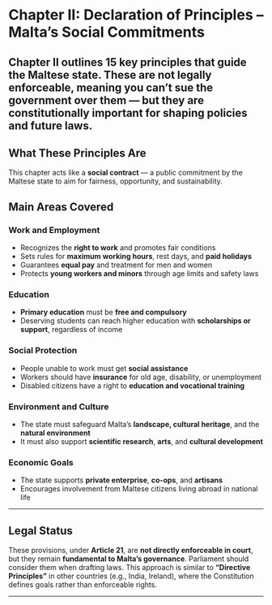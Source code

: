 # Chapter II: Declaration of Principles – Malta’s Social Commitments

## Chapter II outlines **15 key principles** that guide the Maltese state. These are **not legally enforceable**, meaning you can’t sue the government over them — but they are **constitutionally important** for shaping policies and future laws.

## What These Principles Are

This chapter acts like a **social contract** — a public commitment by the Maltese state to aim for fairness, opportunity, and sustainability.

## Main Areas Covered

### Work and Employment

- Recognizes the **right to work** and promotes fair conditions
- Sets rules for **maximum working hours**, rest days, and **paid holidays**
- Guarantees **equal pay** and treatment for men and women
- Protects **young workers and minors** through age limits and safety laws

### Education

- **Primary education** must be **free and compulsory**
- Deserving students can reach higher education with **scholarships or support**, regardless of income

### Social Protection

- People unable to work must get **social assistance**
- Workers should have **insurance** for old age, disability, or unemployment
- Disabled citizens have a right to **education and vocational training**

### Environment and Culture

- The state must safeguard Malta’s **landscape, cultural heritage**, and the **natural environment**
- It must also support **scientific research**, **arts**, and **cultural development**

### Economic Goals

- The state supports **private enterprise**, **co-ops**, and **artisans**
- Encourages involvement from Maltese citizens living abroad in national life

---

## Legal Status

These provisions, under **Article 21**, are **not directly enforceable in court**, but they remain **fundamental to Malta’s governance**. Parliament should consider them when drafting laws.
This approach is similar to **“Directive Principles”** in other countries (e.g., India, Ireland), where the Constitution defines goals rather than enforceable rights.

---
